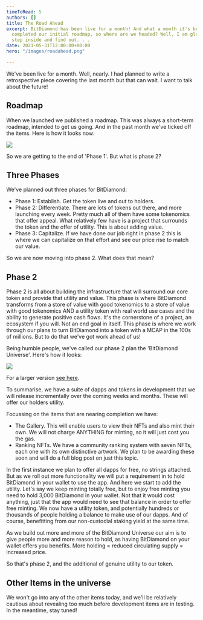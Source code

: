 ```yaml
---
timeToRead: 5
authors: []
title: The Road Ahead
excerpt: BitDiamond has been live for a month! And what a month it's been. We've almost
  completed our initial roadmap, so where are we headed? Well, I am glad you asked,
  step inside and find out. . .
date: 2021-05-31T12:00:00+00:00
hero: "/images/roadahead.png"

---
```

We've been live for a month. Well, nearly. I had planned to write a retrospective piece covering the last month but that can wait. I want to talk about the future!

## Roadmap

When we launched we published a roadmap. This was always a short-term roadmap, intended to get us going. And in the past month we've ticked off the items. Here is how it looks now:

![](/images/roadmap-on-black-2021-05-28.svg)

So we are getting to the end of 'Phase 1'. But what is phase 2?

## Three Phases

We've planned out three phases for BitDiamond:

* Phase 1: Establish. Get the token live and out to holders.
* Phase 2: Differentiate. There are lots of tokens out there, and more launching every week. Pretty much all of them have some tokenomics that offer appeal. What relatively few have is a project that surrounds the token and the offer of utility. This is about adding value.
* Phase 3: Capitalize. If we have done our job right in phase 2 this is where we can capitalize on that effort and see our price rise to match our value.

So we are now moving into phase 2. What does that mean?

## Phase 2

Phase 2 is all about building the infrastructure that will surround our core token and provide that utility and value. This phase is where BitDiamond transforms from a store of value with good tokenomics to a store of value with good tokenomics AND a utility token with real world use cases and the ability to generate positive cash flows. It's the cornerstone of a project, an ecosystem if you will. Not an end goal in itself. This phase is where we work through our plans to turn BitDiamond into a token with a MCAP in the 100s of millions. But to do that we've got work ahead of us!

Being humble people, we've called our phase 2 plan the 'BitDiamond Universe'. Here's how it looks:

![](/images/platform-1.png)

For a larger version [see here](https://www.btdmd.com/platform.png).

To summarise, we have a suite of dapps and tokens in development that we will release incrementally over the coming weeks and months. These will offer our holders utility. 

Focussing on the items that are nearing completion we have:

* The Gallery. This will enable users to view their NFTs and also mint their own. We will not charge ANYTHING for minting, so it will just cost you the gas. 
* Ranking NFTs. We have a community ranking system with seven NFTs, each one with its own distinctive artwork. We plan to be awarding these soon and will do a full blog post on just this topic.

In the first instance we plan to offer all dapps for free, no strings attached. But as we roll out more functionality we will put a requirement in to hold BitDiamond in your wallet to use the app. And here we start to add the utility. Let's say we keep minting totally free, but to enjoy free minting you need to hold 3,000 BitDiamond in your wallet. Not that it would cost anything, just that the app would need to see that balance in order to offer free minting. We now have a utility token, and potentially hundreds or thousands of people holding a balance to make use of our dapps. And of course, benefitting from our non-custodial staking yield at the same time.

As we build out more and more of the BitDiamond Universe our aim is to give people more and more reason to hold, as having BitDiamond on your wallet offers you benefits. More holding = reduced circulating supply = increased price.

So that's phase 2, and the additional of genuine utility to our token.

## Other Items in the universe

We won't go into any of the other items today, and we'll be relatively cautious about revealing too much before development items are in testing. In the meantime, stay tuned!